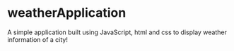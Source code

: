 # weatherApplication

A simple application built using JavaScript, html and css to display weather
information of a city!
